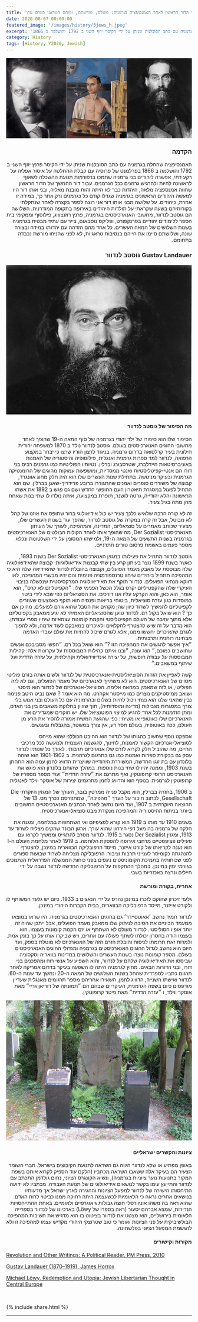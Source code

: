 ```yaml
---
title: 'שלושה יהודים בני הדור הראשון לאחר האמנסיפציה בגרמניה: פועלם, מורשתם, ומותם הטראגי בטרם עת'
date: 2020-08-07 00:00:00
featured_image: '/images/history/3jews_h.jpeg'
excerpt: 'האמנסיפציה שהחלה בגרמניה עם כתב הסובלנות שניתן על ידי הקיסר יוזף השני ב 1792 והושלמה ב 1866' 
category: History
tags: [History, Y2020, Jewish]
---
```


<div class="gallery" data-columns="1">
	<img src="/images/history/3jews_h.jpeg">
	
</div>

<h3 align="right"><strong>הקדמה</strong>
</h3>

<p dir="rtl"> 
האמנסיפציה שהחלה בגרמניה עם כתב הסובלנות שניתן על ידי הקיסר פרנץ יוזף השני ב 1792 והושלמה ב 1866 בפרלמנט של פרוסיה עם קבלת ההחלטה על איסור אפליה על רקע דתי, אפשרה ליהודים בני גרמניה שתמכו ברפורמות תנועת ההשכלה לשאוף לראשונה להיות ולהרגיש גרמנים ככל הגרמנים. עבור דור ההמשך של הדור הראשון שחווה אמנספציה מלאה, היהדות כבר לא היתה זהות מובנת מאליה, ובני אותו דור היו למעשה היהודים הראשונים  בגרמניה שגדלו קודם כל כגרמנים ורק אחר כך, במידה זו אחרת, כיהודים. על שלושה מבני אותו דור אני רוצה לספר בקצרה לאחר שנתקלתי בקורותיהם בשעה שקראתי על תולדות היהודים באירופה בתקופה המודרנית. השלושה הם גוסטב לנדוור, מחשובי האנארכיסטים בגרמניה, פרנץ רוזנצוויג, פילוסוף וממקימי בית הספר ללימודים יהודיים בפרנקפורט, ופליקס נוסבאום, צייר עם עתיד מבטיח בגרמניה בשנות השלושים של המאה העשרים. כל אחד מהם הזדהה עם יהדותו במידה ובצורה שונה, ושלושתם סיימו את חייהם בנסיבות טראגיות, לא לפני שהניחו מורשת נכבדה בתחומם.
</p>

<h3 align="right"><strong>גוסטב לנדוור Gustav Landauer</strong></h3>

<div class="gallery" data-columns="1">
	<img src="/images/history/landauer.jpeg">
</div>

<h4 align="right">מה הסיפור של גוסטב לנדוור
</h4>

<p dir="rtl"> 
הסיפור שלו הוא סיפורו של ילד יהודי בגרמניה של סוף המאה ה-19 שהופך לאחד מחשובי ההוגים האנארכיסטים בעולם. גוסטב לנדוור נולד ב 1870 למשפחה יהודית חילונית בעיר קרלסואה בדרום גרמניה. בניגוד לרצון הוריו שרצו כי יבחר במקצוע הרפואה, לנדוור למד ספרות גרמנית ואנגלית, פילוסופיה והיסטוריה של האמנות באוניברסיטאות היידלברג, שטרסבורג וברלין. נטיותיו הפוליטיות כמו גרמנים רבים בני דורו הם אנטי-קפיטליסטיות ואנטי ממסדיות, ומושפעות עמוקות מהוגים של הרומנטיקה הגרמנית ובעיקר מניטשה. בתחילת שנות העשרים שלו הוא היה חלק מחוג אוונגרד, קבוצה של משוררים סופרים ואמנים שהתגוררו ברובע פרידריך-שאגן בברלין. שם הוא התחיל לפעול במסגרת תיאטרון העם החופשי החדש ושם גם פגש ב 1892 את אשתו הראשונה והלא יהודייה, גרטה לושנר, תופרת במקצועה, איתה נולדו לו שתי בנות שאחת מהן מתה בגיל צעיר.
</p>

<p dir="rtl"> 
זה לא קורה הרבה שלאיש כלכך צעיר יש קול אידיאולוגי ברור שתופס את אוזנו של קהל לא מבוטל, אבל זה קרה במקרה של גוסטב לנדוור, שהפך עוד בשנות העשרים שלו, מצעיר שכותב מאמרים על סוציאליזם, המדינה, והמהפיכה, לעורך של העיתון האנארכיסטי Der Sozialist, מה שהופך אותו לאחד הקולות הבולטים של האנארכיסטים בגרמניה בשנות התשעים של המאה ה-19, ולמישהו המסומן על ידי השלטונות ונכלא מספר פעמים באשמת פרסום טורים חתרניים.
</p>

<p dir="rtl"> 
גוסטב לנדוור מתחיל את פעילותו במגזין האנארכיסטי Der Sozialist בשנת 1893, כאשר בשנת 1899 נוצר בעיתון קרע בין שתי קבוצות אידיאולוגיות:
קבוצה שהאידואולוגיה שלה מבוססת על מאבק מעמד הפועלים, וקבוצה בהובלת לנדוור שהאידיאה שלה היא כי המהפיכה תתחיל ביחידים שיחוו טרנספורמציה פנימית והם יהיו מבשרי המהפיכה, לאו דווקא מנהיגי הפועלים. לנדוור תוקף את האידיאולוגיה המרקסיסטית שנכשלה בניבוי העיקרי שלה שהקפטיליזם יקרס בגלל הכשל הפנימי שלו. ״הקפיטליזם לא קרס״, הוא אומר, הוא כאן, והוא הקרקע עליו אנו דורכים. את הסוציאליזם כפי שבא לידי ביטוי  במוסדות כגון עזרה סוציאלית, ביטוחי בריאות ופנסיה הוא תוקף כאמצעים שעוזרים לקפיטליזם להמשיך לשרוד כיוון שהן מקהים את הסבל שהוא גורם לפועלים. מה כן אם כך ? הוא שואל בקול רם. לנדוור טוען שהסוציאליזם האמיתי לא יגיע ממאבק בקפיטליזם אלא מתוך עזיבה של העולם הקפיטליסטי והקמת קומונות עצמאיות שיחיו מפרי עבודתן. הוא מדבר על זה שיש להצטרף לחקלאים ולאיכרים במאבקם לעוד אדמה, ולא להפוך לגורם שהאיכרים יחששו ממנו, אלא לגורם שיכול להחיות את עולם עובדי האדמה מבחינה רוחנית ותרבותית.
<br>
״איך אפשר להגשים את המהפיכה הזו ?״ הוא שואל בכל רם. ״חפשו מסביבכם אנשים שחושבים כמוכם,״ הוא עונה, ״ובנו איתם קהילות המבוססות על עקרונות אלה: קהילות המבוססות על עבודה חופשית, על יצירה אינדיווידואלית וקהילתית, על עזרה הדדית ועל שיתוף במשאבים.״
</p>

<p dir="rtl"> 
קשה לאפיין את הזהות הסוציאליסטית-אנארכיסטית של לנדוור ולשים אותה בזרם פוליטי מסוים של האנארכיסטים. הוא לא משתייך לאנארכיזם של מעמד הפועלים, וגם לא לזה הפוליטי, או לזה שמאמין במחאה אלימה. הסוציאל-אנארכיזם של לנדוור הוא מיסטי ושואב ממיסטיקנים נוצרים כמו מייסטר אקהרט. מה הוא אומר ? שאם נביט היטב פנימה נבין שהאני שלנו הוא נצחי ויכול לחיות בשלום ובהרמוניה עם כל העולם ובני אנוש בלי צורך במסגרות מגבילות (מדינה ומוסדותיה), תוך שוויון בחלוקת משאבים בין בני האדם, ומתן הזדמנות לכל אחד להגיע למיצוי הפוטנציאל שלו. יש חוקרים שמגדירים את האנארכיזם שלו כאוטופי או משיחי: כפי שהגעת המשיח אמורה להסיר את הרע מן העולם, ככה באוטופיה, בעולם חסר רע, אין צורך במשטר, בהגבלות ובענשים.
</p>

<p dir="rtl"> 
אספקט נוסף שחשוב בהגותו של לנדוור הוא ההיבט הכוללני שהוא מייחס לסוציאל-אנרכיזם הקשור לאמנות, לחינוך, להגשמה העצמית ולמעשה לכל מרכיבי החיים, מה שהוביל חלק לקרוא לזרם שלו אנארכיזם תרבותי.
לאורך כל שנותיו לנדוור עסק גם בבקורת ספרות ואמנות כמו גם בתרגום לגרמנית. ב 1901-1902 הוא שוהה בלונדון עם בת זוגו החדשה, המשוררת היהודייה שוויצרית הדוויג לחמן עמה הוא התחתן בשנת 1903, וממנה יהיו לו שתי בנות נוספות. במהלך שהותם בלונדון הוא פוגש את האנארכיסט הרוסי קרופוטקין, ואף מתרגם את ״עזרה הדדית״ ועוד מספר מספריו של קרופוטקין לגרמנית. בנוסף הוא והדוויג לחמן מתרגמים יצירות של אוסקר ווילד לאנגלית.
</p>

<p dir="rtl"> 
ב 1906, בחזרה בברלין, הוא מקבל פנייה ממרטין בובר, העורך של המגזין היוקרתי Die Gesellschaft, לכתוב חיבור על הערך ״מהפיכה״, שמתפרסם ככרך מס. 13 של ההוצאה היוקרתית ב 1907, ועד היום נחשב לאחד הכתבים האנארכיסטיים החשובים ביותר בניתוח ההיסטוריה והמהפיכה מנקודת מבט סוציאל-אנארכיסטית.
</p>

<p dir="rtl">
בשנים 1910 עד מותו ב 1919 הוא קורא לפציפיזם ואי השתתפות במלחמה, ומגנה את חלקה של גרמניה בה מעל דפי הירחון שהוא עורך. ארגון הבונד שהקים מצליח לשרוד עד 1913, ומגזין Der Sozialist נסגר ב 1915. לנדוור מסרב להתגייס וממשיך לקרוא עם פעילים פציפסטיים מרחבי אירופה להפסקת הלוחמה. ב 1919 לאחר מלחמת העולם ה-I הוא נענה לקריאתו של קורט אייזנר, מייסד הרפובליקה הבווארית במינכן, להצטרף להנהגתה כקומיסר לענייני תרבות וציבור. הרפובליקה מצליחה לשרוד שבועות ספורים לפני שכוחותיה בתמיכת הקומוניסטים ניגפים בפני כוחות הממשלה הפדראלית הנתמכים בגורמי ימין במינכן. במהלך ההתקפות על הרפובליקה החדשה לנדוור נשבה על ידי חיילים ונרצח באכזריות בשבי.
</p>

<h4 align="right">אחרית, בקורת ומורשת
</h4>

<p dir="rtl"> 
גלעד זיכרון שהוקם לזכרו במינכן נהרס על ידי הנאצים ב 1933. כיום יש גלעד המשותף לו ולקורט אייזנר, מייסד הרפובליקה הבווארית, בבית הקברות היהודי במינכן.
</p>

<p dir="rtl">
לנדוור תמיד נחשב ׳אאוטסיידר׳ גם בחוגים האנארכיסטים בגרמניה. היו שראו במוצאו ממעמד הביניים את הסיבה לניתוק שלו ממאבק מעמד הפועלים, אבל ייתכן שהיה זה יותר אופיו הסוליסטי. לנדוור מעולם לא השתתף או יזם הקמת קומונות בעצמו. הוא בעצמו הודה בחסרון יכולתו לשתף פעולה עם אחרים,  ויש שביקרו אותו על כך בזמן אמת. ולמרות זאת תרומתו לניסוח והובלת הזרם הזה של האנארכיזם לא מוטלת בספק, ועד היום הוא נחשב לגדול ההוגים האנארכיסטים בגרמניה ומגדולי ההוגים  האנארכיסטים בעולם.
מספר קומונות נוצרו בשנות העשרים והשלושים במדינות בוואריה וסקסוניה שביססו את האידיאולוגיה שלהם על לנדוור, והוא השפיע על אנשי רוח ומהפכנים בני דורו, ובני הדורות הבאים. מחוץ לגרמניה היתה לו השפעה בעיקר בדרום אמריקה לאחר תרגום כתביו לספרדית שהחל בשנות השלושים של המאה ה-20 ונמשך עד שנות ה-60.
<br>
לנדוור ואישתו השנייה, הדוויג לחמן, השאירו אחריהם מספר תרגומים מאנגלית שעדיין מודפסים כיום בשפה הגרמנית, העיקריים שבהם הם ״תמונתה של דוריאן גריי״ מאת אוסקר ווילד, ו ״עזרה הדדית״ מאת פיטר קרופוטקין.
</p>

<div class="gallery" data-columns="1">
	<img src="/images/history/landauer2.jpeg">
</div>

<h4 align="right">ציונות והקשרים ישראליים
</h4>

<p dir="rtl">
באופן מפתיע או שלא לנדוור היווה גם השראה לתנועת הקיבוצים בישראל. חברי השומר הצעיר הם  בעיקר אלה ששאבו השראה מכתביו (חלקם עוד הספיק לקרוא אותם בשפת המקור בתנועות נוער ציוניות בגרמניה), ונשיא הקונגרס הציוני, נחום גולדמן התכתב עם לנדוור והתייעץ עימו בקשר לנושאים אידיאולוגיים של תנועת העבודה. מכתביו לא ידועה התיחסותו הישירה של לנדוור למפעל הציונות וההגירה לארץ ישראל אך מדעותיו בנושאים אחרים נראה כי הלאומיות לכשעצמה היתה רחוקה ממנו כביטוי לרוח האדם שהוא ראה בה משהו אוניוורסלי חוצה גבולות גיאוגרפיים ולאומיים. באחת ההתייחסויות הנדירות, שמצא אברהם יסעור (ראה בספרו של Löwy) בארכיונו של לנדוור בספרייה הלאומית בירושליים, הוא מצטט את לנדוור בציטוט בו הוא מדגיש את חשיבות המהפיכה הבולשיביקית על פני הציונות ואומר כי טוב שטרוצקי היהודי מקדיש עצמו למהפיכה זו ולא להגשמת המפעל הציוני בפלשתינה.</p>

<h4 align="right"><strong>מקורות וקישורים</strong></h4>

[Revolution and Other Writings: A Political Reader, PM Press, 2010](https://www.pmpress.org/index.php?l=product_detail&p=161)

[Gustav Landauer (1870–1919), James Horrox](https://theanarchistlibrary.org/library/james-horrox-gustav-landauer-1870-1919.a4.pdf)

[Michael Löwy. Redemption and Utopia: Jewish Libertarian Thought in Central Europe](https://www.versobooks.com/books/2397-redemption-and-utopia)

<br>

{% include share.html %} 

---

<!-- <p dir="rtl"> </p> -->
